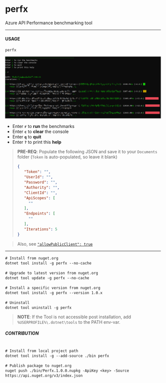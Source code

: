 # perfx
Azure API Performance benchmarking tool

---

#### USAGE
`perfx`

  ![Screenshot](Screenshot.png)

- Enter **`r`** to **run** the benchmarks
- Enter **`c`** to **clear** the console
- Enter **`q`** to **quit**
- Enter **`?`** to print this **help**

> **PRE-REQ**: Populate the following JSON and save it to your `Documents` folder (`Token` is auto-populated, so leave it blank)
> ```json
> {
>    "Token": "",
>    "UserId": "",
>    "Password": "",
>    "Authority": "",
>    "ClientId": "",
>    "ApiScopes": [
>      ""
>    ],
>    "Endpoints": [
>      ""
>    ],
>    "Iterations": 5
> }
> ```

> Also, see [`"allowPublicClient": true`](https://stackoverflow.com/a/57274706)

---

```batch
# Install from nuget.org
dotnet tool install -g perfx --no-cache

# Upgrade to latest version from nuget.org
dotnet tool update -g perfx --no-cache

# Install a specific version from nuget.org
dotnet tool install -g perfx --version 1.0.x

# Uninstall
dotnet tool uninstall -g perfx
```
> **NOTE**: If the Tool is not accessible post installation, add `%USERPROFILE%\.dotnet\tools` to the PATH env-var.

##### CONTRIBUTION
```batch

# Install from local project path
dotnet tool install -g --add-source ./bin perfx

# Publish package to nuget.org
nuget push ./bin/Perfx.1.0.0.nupkg -ApiKey <key> -Source https://api.nuget.org/v3/index.json
```